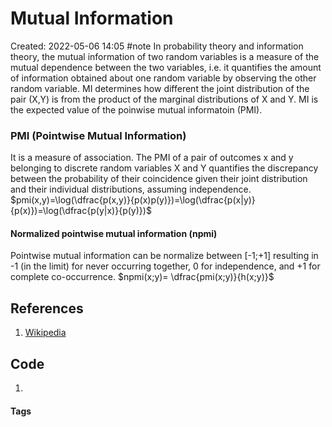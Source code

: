# Mutual Information
Created: 2022-05-06 14:05
#note
In probability theory and information theory, the mutual information of two random variables is a measure of the mutual dependence between the two variables, i.e. it quantifies the amount of information obtained about one random variable by observing the other random variable.
MI determines how different the joint distribution of the pair (X,Y) is from the product of the marginal distributions of X and Y.
MI is the expected value of the poinwise mutual informatoin (PMI).

### PMI (Pointwise Mutual Information)
It is a measure of association.
The PMI of a pair of outcomes x and y belonging to discrete random variables X and Y quantifies the discrepancy between the probability of their coincidence given their joint distribution and their individual distributions, assuming independence.
$pmi(x,y)=\log(\dfrac{p(x,y)}{p(x)p(y)})=\log(\dfrac{p(x|y)}{p(x)})=\log(\dfrac{p(y|x)}{p(y)})$

#### Normalized pointwise mutual information (npmi)
 Pointwise mutual information can be normalize between [-1;+1] resulting in -1 (in the limit) for never occurring together, 0 for independence, and +1 for complete co-occurrence.
 $npmi(x;y)= \dfrac{pmi(x;y)}{h(x;y)}$
## References
1. [Wikipedia](https://en.wikipedia.org/wiki/Mutual_information)

## Code
1. 

#### Tags